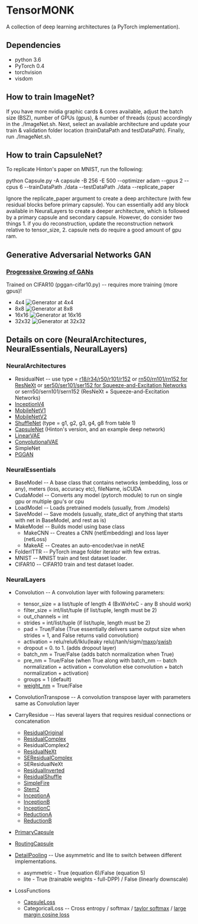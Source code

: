 # TensorMONK

A collection of deep learning architectures (a PyTorch implementation).

## Dependencies
* python 3.6
* PyTorch 0.4
* torchvision
* visdom

## How to train ImageNet?

If you have more nvidia graphic cards & cores available, adjust the batch size (BSZ), number of GPUs (gpus), & number of threads (cpus) accordingly in the ./ImageNet.sh. Next, select an available architecture and update your train & validation folder location (trainDataPath and testDataPath). Finally, run ./ImageNet.sh.

## How to train CapsuleNet?

To replicate Hinton's paper on MNIST, run the following:

python Capsule.py -A capsule -B 256 -E 500 --optimizer adam --gpus 2 --cpus 6 --trainDataPath ./data --testDataPath ./data --replicate_paper

Ignore the replicate_paper argument to create a deep architecture (with few residual blocks before primary capsule). You can essentially add any block available in NeuralLayers to create a deeper architecture, which is followed by a primary capsule and secondary capsule. However, do consider two things 1. if you do reconstruction, update the reconstruction network relative to tensor_size, 2. capsule nets do require a good amount of gpu ram.

## Generative Adversarial Networks GAN

### [Progressive Growing of GANs](https://arxiv.org/pdf/1710.10196.pdf)

Trained on CIFAR10 (pggan-cifar10.py) -- requires more training (more gpus)!

* 4x4
![Generator at 4x4](https://github.com/Tensor46/TensorMONK/blob/develop/models/pggan-cifar10-level1.gif)
* 8x8
![Generator at 8x8](https://github.com/tensor46/TensorMONK/blob/develop/models/pggan-cifar10-level2.gif)
* 16x16
![Generator at 16x16](https://github.com/tensor46/TensorMONK/blob/develop/models/pggan-cifar10-level3.gif)
* 32x32
![Generator at 32x32](https://github.com/tensor46/TensorMONK/blob/develop/models/pggan-cifar10-level4.gif)

## Details on core (NeuralArchitectures, NeuralEssentials, NeuralLayers)

### NeuralArchitectures
* ResidualNet -- use type = [r18/r34/r50/r101/r152](https://arxiv.org/pdf/1512.03385.pdf) or [rn50/rn101/rn152 for ResNeXt](https://arxiv.org/pdf/1611.05431.pdf) or [ser50/ser101/ser152 for Squeeze-and-Excitation Networks](https://arxiv.org/pdf/1709.01507.pdf) or sern50/sern101/sern152 (ResNeXt + Squeeze-and-Excitation Networks)
* [InceptionV4](https://arxiv.org/pdf/1602.07261.pdf)
* [MobileNetV1](https://arxiv.org/pdf/1704.04861.pdf)
* [MobileNetV2](https://arxiv.org/pdf/1801.04381.pdf)
* [ShuffleNet](https://arxiv.org/pdf/1707.01083.pdf) (type = g1, g2, g3, g4, g8 from table 1)
* [CapsuleNet](https://arxiv.org/pdf/1710.09829.pdf) (Hinton's version, and an example deep network)
* [LinearVAE](https://arxiv.org/pdf/1312.6114v10.pdf)
* [ConvolutionalVAE](https://arxiv.org/pdf/1312.6114v10.pdf)
* SimpleNet
* [PGGAN](https://arxiv.org/pdf/1710.10196.pdf)

### NeuralEssentials
* BaseModel -- A base class that contains networks (embedding, loss or any), meters (loss, accuracy etc), fileName, isCUDA
* CudaModel -- Converts any model (pytorch module) to run on single gpu or multiple gpu's or cpu
* LoadModel -- Loads pretrained models (usually, from ./models)
* SaveModel -- Save models (usually, state_dict of anything that starts with net in BaseModel, and rest as is)
* MakeModel -- Builds model using base class
  * MakeCNN -- Creates a CNN (netEmbedding) and loss layer (netLoss)
  * MakeAE -- Creates an auto-encoder/vae in netAE
* FolderITTR -- PyTorch image folder iterator with few extras.
* MNIST -- MNIST train and test dataset loader.
* CIFAR10 -- CIFAR10 train and test dataset loader.

### NeuralLayers

* Convolution -- A convolution layer with following parameters:
  * tensor_size = a list/tuple of length 4 (BxWxHxC - any B should work)
  * filter_size = int/list/tuple (if list/tuple, length must be 2)
  * out_channels = int
  * strides = int/list/tuple (if list/tuple, length must be 2)
  * pad = True/False (True essentially delivers same output size when strides = 1, and False returns valid convolution)
  * activation = relu/relu6/lklu(leaky relu)/tanh/sigm/[maxo](https://arxiv.org/pdf/1302.4389.pdf)/[swish](https://arxiv.org/pdf/1710.05941v1.pdf)
  * dropout = 0. to 1. (adds dropout layer)
  * batch_nm = True/False (adds batch normalization when True)
  * pre_nm = True/False (when True along with batch_nm -- batch normalization + activation + convolution else convolution + batch normalization + activation)
  * groups = 1 (default)
  * [weight_nm](https://arxiv.org/pdf/1602.07868.pdf) = True/False

* ConvolutionTranspose -- A convolution transpose layer with parameters same as Convolution layer

* CarryResidue -- Has several layers that requires residual connections or concatenation
  * [ResidualOriginal](https://arxiv.org/pdf/1512.03385.pdf)
  * [ResidualComplex](https://arxiv.org/pdf/1512.03385.pdf)
  * ResidualComplex2
  * [ResidualNeXt](https://arxiv.org/pdf/1611.05431.pdf)
  * [SEResidualComplex](https://arxiv.org/pdf/1709.01507.pdf)
  * SEResidualNeXt
  * [ResidualInverted](https://arxiv.org/pdf/1801.04381.pdf)
  * [ResidualShuffle](https://arxiv.org/pdf/1707.01083.pdf)
  * [SimpleFire](https://arxiv.org/pdf/1602.07360.pdf)
  * [Stem2](https://arxiv.org/pdf/1602.07261.pdf)
  * [InceptionA](https://arxiv.org/pdf/1602.07261.pdf)
  * [InceptionB](https://arxiv.org/pdf/1602.07261.pdf)
  * [InceptionC](https://arxiv.org/pdf/1602.07261.pdf)
  * [ReductionA](https://arxiv.org/pdf/1602.07261.pdf)
  * [ReductionB](https://arxiv.org/pdf/1602.07261.pdf)

* [PrimaryCapsule](https://arxiv.org/pdf/1710.09829.pdf)
* [RoutingCapsule](https://arxiv.org/pdf/1710.09829.pdf)
* [DetailPooling](https://arxiv.org/pdf/1804.04076.pdf) -- Use asymmetric and lite to switch between different implementations.
  * asymmetric - True (equation 6)/False (equation 5)
  * lite - True (trainable weights - full-DPP) / False (linearly downscale)

* LossFunctions
  * [CapsuleLoss](https://arxiv.org/pdf/1710.09829.pdf)
  * CategoricalLoss -- Cross entropy / softmax / [taylor softmax](https://arxiv.org/pdf/1511.05042.pdf) / [large margin cosine loss](https://arxiv.org/pdf/1801.09414.pdf)
